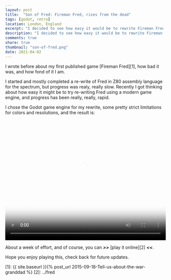 ```yaml
---
layout: post
title:  "Son of Fred: Fireman Fred, rises from the dead"
tags: [godot, retro]
location: London, England
excerpt: "I decided to see how easy it would be to rewrite Fireman Fred, using a modern game engine"
description: "I decided to see how easy it would be to rewrite Fireman Fred, using a modern game engine" 
comments: true
share: true
thumbnail: "son-of-fred.png"
date: 2021-04-02
---
```


I wrote before about my first published game [Fireman Fred][1], how bad it was, and how fond of it I am. 

I started and mostly completed a re-write of Fred in Z80 assembly language for the spectrum, but progress was realy, really slow. Recently
I got thinking about how easy it might be to try re-writing Fred using a modern game engine, and progress has been really, really, rapid.

I chose the Godot game engine for my rewrite, some pretty strict limitations for colors and resolutions, and the result is:

<video class="centeredImg" src="../images/fireman-fred-written-in-godot/fred-demo1.mp4" poster="../images/fireman-fred-written-in-godot/demo-poster.png" width="512" height="384" controls preload></video>

About a week of effort, and of course, you can **_>>_** [play it online][2] **_<<_**.


Hope you enjoy playing this, check back for future updates.



[1]: {{ site.baseurl }}{% post_url 2015-09-18-Tell-us-about-the-war-granddad %}
[2]: ../fred